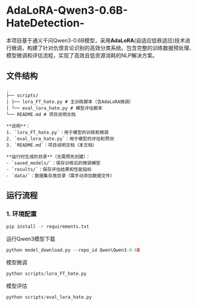 # AdaLoRA-Qwen3-0.6B-HateDetection-
本项目基于通义千问Qwen3-0.6B模型，采用**AdaLoRA**(自适应低秩适应)技术进行微调，构建了针对仇恨言论识别的高效分类系统。包含完整的训练数据预处理、模型微调和评估流程，实现了高效且低资源消耗的NLP解决方案。



## 文件结构
```text
.
├── scripts/
│ ├── lora_FT_hate.py # 主训练脚本（含AdaLoRA微调）
│ └── eval_lora_hate.py # 模型评估脚本
└── README.md # 项目说明文档

**说明**：  
1. `lora_FT_hate.py`：用于模型的训练和微调  
2. `eval_lora_hate.py`：用于模型的评估和预测  
3. `README.md`：项目说明文档（本文档）

**运行时生成的目录**（无需预先创建）：
- `saved_models/`：保存训练后的微调模型
- `results/`：保存评估结果和性能指标
- `data/`：数据集存放目录（需手动添加数据文件）
```
## 运行流程
### 1. 环境配置
```bash
pip install -r requirements.txt
```
运行Qwen3模型下载
```python
python model_download.py --repo_id Qwen\Qwen3-0.6B
```
模型微调
```python
python scripts/lora_FT_hate.py
```
模型评估
```python
python scripts/eval_lora_hate.py
```
